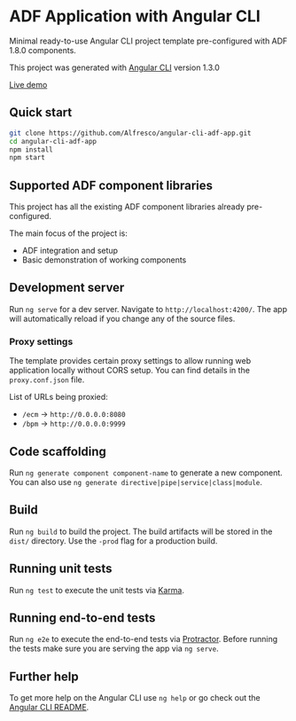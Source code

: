 # ADF Application with Angular CLI

Minimal ready-to-use Angular CLI project template pre-configured with ADF 1.8.0 components.

This project was generated with [Angular CLI](https://github.com/angular/angular-cli) version 1.3.0

[Live demo](https://alfresco.github.io/angular-cli-adf-app/)

## Quick start

```sh
git clone https://github.com/Alfresco/angular-cli-adf-app.git
cd angular-cli-adf-app
npm install
npm start
```

## Supported ADF component libraries

This project has all the existing ADF component libraries already pre-configured.

The main focus of the project is:

- ADF integration and setup
- Basic demonstration of working components

## Development server

Run `ng serve` for a dev server. Navigate to `http://localhost:4200/`. The app will automatically reload if you change any of the source files.

### Proxy settings

The template provides certain proxy settings to allow running web application locally without CORS setup.
You can find details in the `proxy.conf.json` file.

List of URLs being proxied:

- `/ecm` -> `http://0.0.0.0:8080`
- `/bpm` -> `http://0.0.0.0:9999`

## Code scaffolding

Run `ng generate component component-name` to generate a new component. You can also use `ng generate directive|pipe|service|class|module`.

## Build

Run `ng build` to build the project. The build artifacts will be stored in the `dist/` directory. Use the `-prod` flag for a production build.

## Running unit tests

Run `ng test` to execute the unit tests via [Karma](https://karma-runner.github.io).

## Running end-to-end tests

Run `ng e2e` to execute the end-to-end tests via [Protractor](http://www.protractortest.org/).
Before running the tests make sure you are serving the app via `ng serve`.

## Further help

To get more help on the Angular CLI use `ng help` or go check out the [Angular CLI README](https://github.com/angular/angular-cli/blob/master/README.md).
